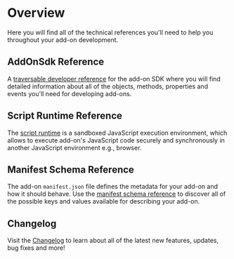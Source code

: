 # Overview
Here you will find all of the technical references you'll need to help you throughout your add-on development.

## AddOnSdk Reference
A [traversable developer reference](./addonsdk/) for the add-on SDK where you will find detailed information about all of the objects, methods, properties and events you'll need for developing add-ons.

## Script Runtime Reference
The [script runtime](./scriptruntime/) is a sandboxed JavaScript execution environment, which allows to execute add-on's JavaScript code securely and synchronously in another JavaScript environment e.g., browser.

## Manifest Schema Reference
The add-on `manifest.json` file defines the metadata for your add-on and how it should behave. Use the [manifest schema reference](./manifest/) to discover all of the possible keys and values available for describing your add-on.

## Changelog 
Visit the [Changelog](./changelog.md) to learn about all of the latest new features, updates, bug fixes and more! 
